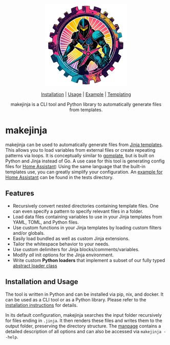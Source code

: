 <!-- markdownlint-disable MD033 MD041 -->
<p align="center">
  <img width="256px" src="./docs/logo.png" />
</p>
<p align="center">
  <a href="./docs/install.md">Installation</a> |
  <a href="./docs/manpage.txt">Usage</a> |
  <a href="./tests/data">Example</a> |
  <a href="https://jinja.palletsprojects.com/en/3.1.x/templates">Templating</a>
</p>
<p align="center">
  makejinja is a CLI tool and Python library to automatically generate files from templates.
</p>

# makejinja

makejinja can be used to automatically generate files from [Jinja templates](https://jinja.palletsprojects.com/en/3.1.x/templates).
This allows you to load variables from external files or create repeating patterns via loops.
It is conceptually similar to [gomplate](https://github.com/hairyhenderson/gomplate), but is built on Python and Jinja instead of Go.
A use case for this tool is generating config files for [Home Assistant](https://www.home-assistant.io/):
Using the same language that the built-in templates use, you can greatly simplify your configuration.
An [example for Home Assistant](./tests/data) can be found in the tests directory.

## Features

- Recursively convert nested directories containing template files. One can even specify a pattern to specify relevant files in a folder.
- Load data files containing variables to use in your Jinja templates from YAML, TOML, and Python files.
- Use custom functions in your Jinja templates by loading custom filters and/or globals.
- Easily load bundled as well as custom Jinja extensions.
- Tailor the whitespace behavior to your needs.
- Use custom delimiters for Jinja blocks/comments/variables.
- Modify _all_ init options for the Jinja environment.
- Write custom **Python loaders** that implement a subset of our fully typed [abstract loader class](./makejinja/loader.py)

## Installation and Usage

The tool is written in Python and can be installed via pip, nix, and docker.
It can be used as a CLI tool or as a Python library.
Please refer to the [installation instructions](./docs/install.md) for details.

In its default configuration, makejinja searches the input folder recursively for files ending in `.jinja`.
It then renders these files and writes them to the output folder, preserving the directory structure.
The [manpage](./docs/manpage.txt) contains a detailed description of all options and can also be accessed via `makejinja --help`.
